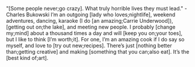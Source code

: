 "[Some people never;go crazy]. What truly horrible lives they must lead." -Charles Bukowski
I’m an outgoing [lady who loves;nightlife], weekend adventures, dancing, karaoke (I do [an amazing;Carrie Underwood]), [getting out on;the lake], and meeting new people. I probably [change my;mind] about a thousand times a day and will [keep you on;your toes], but I like to think [I’m worth;it]. For one, I’m an amazing cook if I do say so myself, and love to [try out new;recipes]. There’s just [nothing better than;getting creative] and making [something that you can;also eat]. It’s the [best kind of;art].